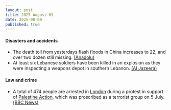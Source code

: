 ```yaml
---
layout: post
title: 2025 August 09
date: 2025-08-09
published: true
---
```



#### Disasters and accidents

* The death toll from yesterdays flash floods in China increases to 22, and over two dozen still missing. [(Anadolu)](https://www.aa.com.tr/en/asia-pacific/chinas-death-toll-from-heavy-rain-floods-climbs-to-22-plus-over-2-dozen-missing/3655303)
* At least six Lebanese soldiers have been killed in an explosion as they were inspecting a weapons depot in southern Lebanon. [(Al Jazeera)](https://www.aljazeera.com/news/2025/8/9/six-lebanese-soldiers-killed-in-explosion-in-southern-lebanon)

#### Law and crime

* A total of 474 people are arrested in [London](https://en.wikipedia.org/wiki/London "London") during a protest in support of [Palestine Action](https://en.wikipedia.org/wiki/Palestine_Action "Palestine Action"), which was proscribed as a terrorist group on 5 July. [(BBC News)](https://www.bbc.co.uk/news/articles/c8de6rq37v5o)
